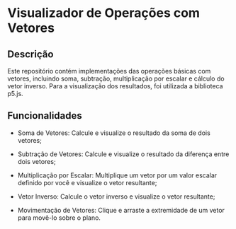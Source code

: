 # Visualizador de Operações com Vetores

## Descrição
Este repositório contém implementações das operações básicas com vetores, incluindo soma, subtração, multiplicação por escalar e cálculo do vetor inverso. Para a visualização dos resultados, foi utilizada a biblioteca p5.js.

## Funcionalidades
- Soma de Vetores: Calcule e visualize o resultado da soma de dois vetores;

- Subtração de Vetores: Calcule e visualize o resultado da diferença entre dois vetores;

- Multiplicação por Escalar: Multiplique um vetor por um valor escalar definido por você e visualize o vetor resultante;

- Vetor Inverso: Calcule o vetor inverso e visualize o vetor resultante;

- Movimentação de Vetores: Clique e arraste a extremidade de um vetor para movê-lo sobre o plano.